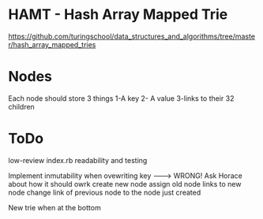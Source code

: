 HAMT - Hash Array Mapped Trie
=============================
https://github.com/turingschool/data_structures_and_algorithms/tree/master/hash_array_mapped_tries

Nodes
=====

Each node should store 3 things
1-A key
2- A value
3-links to their 32 children


ToDo
====

low-review index.rb readability and testing

Implement inmutability
  when ovewriting key ---> WRONG! Ask Horace about how it should owrk
    create new node
    assign old node links to new node
    change link of previous node to the node just created

New trie when at the bottom
